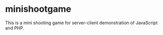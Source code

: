 minishootgame
=============

This is a mini shooting game for server-client demonstration of JavaScript and PHP.